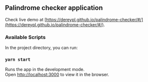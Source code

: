 ## Palindrome checker application

Check live demo at [https://dereypl.github.io/palindrome-checker/#/](https://dereypl.github.io/palindrome-checker/#/).

### Available Scripts

In the project directory, you can run:

### `yarn start`

Runs the app in the development mode.<br />
Open [http://localhost:3000](http://localhost:3000) to view it in the browser.

